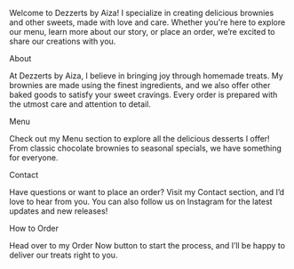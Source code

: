 Welcome to Dezzerts by Aiza!
I specialize in creating delicious brownies and other sweets, made with love and care. Whether you're here to explore our menu, learn more about our story, or place an order, we’re excited to share our creations with you.

About

At Dezzerts by Aiza, I believe in bringing joy through homemade treats. My brownies are made using the finest ingredients, and we also offer other baked goods to satisfy your sweet cravings. Every order is prepared with the utmost care and attention to detail.

Menu

Check out my Menu section to explore all the delicious desserts I offer! From classic chocolate brownies to seasonal specials, we have something for everyone.

Contact

Have questions or want to place an order? Visit my Contact section, and I’d love to hear from you. You can also follow us on Instagram for the latest updates and new releases!

How to Order

Head over to my Order Now button to start the process, and I’ll be happy to deliver our treats right to you.

